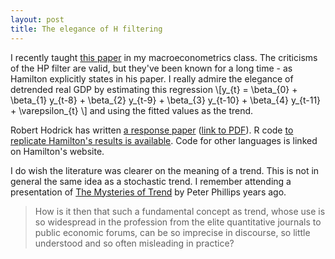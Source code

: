 ```yaml
---
layout: post
title: The elegance of H filtering
---
```

I recently taught [this paper](http://econweb.ucsd.edu/~jhamilto/hp.pdf) in my macroeconometrics class. The criticisms of the HP filter are valid, but they've been known for a long time - as Hamilton explicitly states in his paper. I really admire the elegance of detrended real GDP by estimating this regression
\\[y_{t} = \beta_{0} + \beta_{1} y_{t-8} + \beta_{2} y_{t-9} + \beta_{3} y_{t-10} + \beta_{4} y_{t-11} + \varepsilon_{t} \\]
and using the fitted values as the trend.

Robert Hodrick has written [a response paper](https://www.nber.org/papers/w26750) ([link to PDF](https://www.nber.org/system/files/working_papers/w26750/w26750.pdf)). R code [to replicate Hamilton's results is available](https://justinmshea.github.io/neverhpfilter/). Code for other languages is linked on Hamilton's website.

I do wish the literature was clearer on the meaning of a trend. This is not in general the same idea as a stochastic trend. I remember attending a presentation of [The Mysteries of Trend](https://papers.ssrn.com/sol3/papers.cfm?abstract_id=1676216) by Peter Phillips years ago.

> How is it then that such a fundamental concept as trend, whose use is so widespread in the profession from the elite quantitative journals to public economic forums, can be so imprecise in discourse, so little understood and so often misleading in practice?

